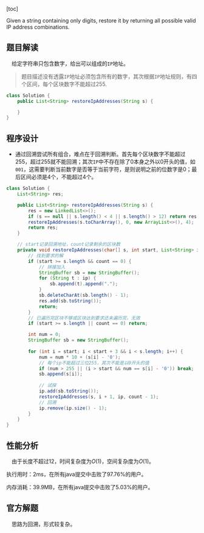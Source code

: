 [toc]

Given a string containing only digits, restore it by returning all possible valid IP address combinations.



## 题目解读

&emsp;给定字符串只包含数字，给出可以组成的`IP`地址。

> 题目描述没有透露`IP`地址必须包含所有的数字，其次根据`IP`地址规则，有四个区间，每个区块数字不能超过255.

```java
class Solution {
    public List<String> restoreIpAddresses(String s) {

    }
}
```

## 程序设计

* 通过回溯尝试所有组合，难点在于回溯判断。首先每个区块数字不能超过255，超过255就不能回溯；其次`IP`中不存在除了0本身之外以0开头的值，如`001`，这需要判断当前数字是否等于当前字符，是则说明之前的位数字是0；最后区间必须是4个，不能超过4个。

```java
class Solution {
    List<String> res;

    public List<String> restoreIpAddresses(String s) {
        res = new LinkedList<>();
        if (s == null || s.length() < 4 || s.length() > 12) return res;
        restoreIpAddresses(s.toCharArray(), 0, new ArrayList<>(), 4);
        return res;
    }

    // start记录回溯地址，count记录剩余的区块数
    private void restoreIpAddresses(char[] s, int start, List<String> ip, int count) {
        // 找到要求的解
        if (start >= s.length && count == 0) {
            // 拼接加入
            StringBuffer sb = new StringBuffer();
            for (String t : ip) {
                sb.append(t).append(".");
            }
            sb.deleteCharAt(sb.length() - 1);
            res.add(sb.toString());
            return;
        }
        // 已遍历完区块不够或区块达到要求还未遍历完，无效
        if (start >= s.length || count == 0) return;

        int num = 0;
        StringBuffer sb = new StringBuffer();
        
        for (int i = start; i < start + 3 && i < s.length; i++) {
            num = num * 10 + (s[i] - '0');
            // 每个ip不能超过三位255，其次不能是以0开头的值
            if (num > 255 || (i > start && num == s[i] - '0')) break;
            sb.append(s[i]);
            
            // 试探
            ip.add(sb.toString());
            restoreIpAddresses(s, i + 1, ip, count - 1);
            // 回溯
            ip.remove(ip.size() - 1);
        }
    }
}
```

## 性能分析

&emsp;由于长度不超过12，时间复杂度为$O(1)$，空间复杂度为$O(1)$。

执行用时：2ms，在所有java提交中击败了97.76%的用户。

内存消耗：39.9MB，在所有java提交中击败了5.03%的用户。

## 官方解题

&emsp;思路为回溯，形式较复杂。